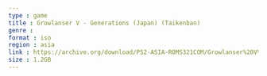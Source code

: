 ```yaml
---
type : game
title : Growlanser V - Generations (Japan) (Taikenban)
genre : 
format : iso
region : asia
link : https://archive.org/download/PS2-ASIA-ROMS321COM/Growlanser%20V%20-%20Generations%20%28Japan%29%20%28Taikenban%29.7z
size : 1.2GB
---
```


